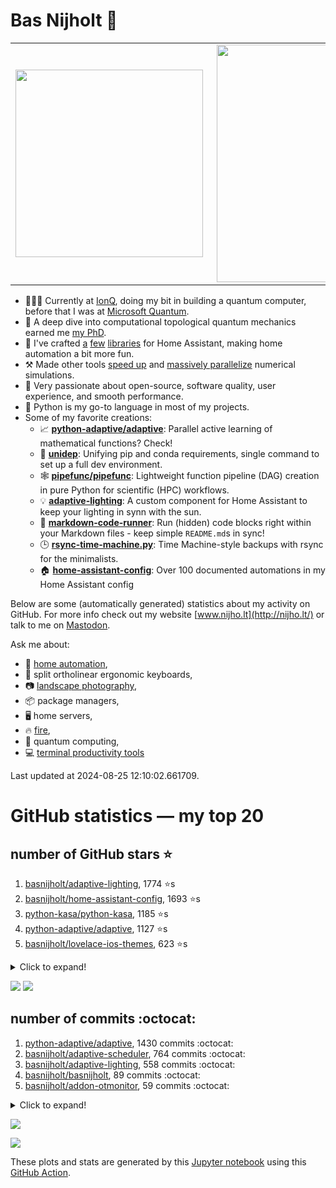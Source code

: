 # Bas Nijholt 👋

<center>
  <table>
    <tr>
        <td><img width="300px" align="left" src="https://github-readme-stats.vercel.app/api/top-langs/?username=basnijholt&hide=TeX,Jupyter%20Notebook&layout=compact&theme=radical" /></td>
        <td><img align='right' src="https://github-readme-stats.vercel.app/api?username=basnijholt&show_icons=true&theme=radical" width="380"></td>
    </tr>
  </table>
</center>

- 👷🏻‍♂️ Currently at [IonQ](https://ionq.com/), doing my bit in building a quantum computer, before that I was at [Microsoft Quantum](https://quantum.microsoft.com/).
- 🌟 A deep dive into computational topological quantum mechanics earned me [my PhD](https://github.com/basnijholt/thesis).
- 🎨 I've crafted [a](https://github.com/basnijholt/adaptive-lighting) [few](https://github.com/basnijholt/aiokef) [libraries](https://github.com/basnijholt/miflora) for Home Assistant, making home automation a bit more fun.
- ⚒️ Made other tools [speed up](https://github.com/python-adaptive/adaptive) and [massively parallelize](https://github.com/basnijholt/adaptive-scheduler) numerical simulations.
- 🏅 Very passionate about open-source, software quality, user experience, and smooth performance.
- 🐍 Python is my go-to language in most of my projects.
- Some of my favorite creations:
  - 📈 **[python-adaptive/adaptive](https://github.com/python-adaptive/adaptive/)**: Parallel active learning of mathematical functions? Check!
  - 🧬 **[unidep](https://github.com/basnijholt/unidep/)**: Unifying pip and conda requirements, single command to set up a full dev environment.
  - 🕸️ **[pipefunc/pipefunc](https://github.com/pipefunc/pipefunc/)**: Lightweight function pipeline (DAG) creation in pure Python for scientific (HPC) workflows.
  - 💡 **[adaptive-lighting](https://github.com/basnijholt/adaptive-lighting/)**: A custom component for Home Assistant to keep your lighting in synn with the sun.
  - 📝 **[markdown-code-runner](https://github.com/basnijholt/markdown-code-runner/)**: Run (hidden) code blocks right within your Markdown files - keep simple `README.md`s in sync!
  - 🕒 **[rsync-time-machine.py](https://github.com/basnijholt/rsync-time-machine.py/)**: Time Machine-style backups with rsync for the minimalists.
  - 🏠 **[home-assistant-config](https://github.com/basnijholt/home-assistant-config/)**: Over 100 documented automations in my Home Assistant config

Below are some (automatically generated) statistics about my activity on GitHub.
For more info check out my website [www.nijho.lt](http://nijho.lt/) or talk to me on <a rel="me" href="https://fosstodon.org/@basnijholt">Mastodon</a>.

Ask me about:

- 🏡 [home automation](https://github.com/basnijholt/home-assistant-config/),
- 🎹 split ortholinear ergonomic keyboards,
- 📷 [landscape photography](https://www.instagram.com/bnijholt),
- 📦 package managers,
- 🖥️ home servers,
- 🔥 [fire](https://wenfire.nijho.lt/),
- 🧠 quantum computing,
- 💻 [terminal productivity tools](https://www.nijho.lt/post/terminal-ninja/)

Last updated at 2024-08-25 12:10:02.661709.

# GitHub statistics — my top 20

## number of GitHub stars ⭐️

1. [basnijholt/adaptive-lighting](https://github.com/basnijholt/adaptive-lighting/), 1774 ⭐️s
2. [basnijholt/home-assistant-config](https://github.com/basnijholt/home-assistant-config/), 1693 ⭐️s
3. [python-kasa/python-kasa](https://github.com/python-kasa/python-kasa/), 1185 ⭐️s
4. [python-adaptive/adaptive](https://github.com/python-adaptive/adaptive/), 1127 ⭐️s
5. [basnijholt/lovelace-ios-themes](https://github.com/basnijholt/lovelace-ios-themes/), 623 ⭐️s
<details><summary>Click to expand!</summary>

6. [basnijholt/lovelace-ios-dark-mode-theme](https://github.com/basnijholt/lovelace-ios-dark-mode-theme/), 453 ⭐️s
7. [basnijholt/rsync-time-machine.py](https://github.com/basnijholt/rsync-time-machine.py/), 373 ⭐️s
8. [basnijholt/miflora](https://github.com/basnijholt/miflora/), 364 ⭐️s
9. [topocm/topocm_content](https://github.com/topocm/topocm_content/), 273 ⭐️s
10. [basnijholt/home-assistant-streamdeck-yaml](https://github.com/basnijholt/home-assistant-streamdeck-yaml/), 222 ⭐️s
11. [basnijholt/unidep](https://github.com/basnijholt/unidep/), 219 ⭐️s
12. [basnijholt/home-assistant-macbook-touch-bar](https://github.com/basnijholt/home-assistant-macbook-touch-bar/), 93 ⭐️s
13. [basnijholt/markdown-code-runner](https://github.com/basnijholt/markdown-code-runner/), 90 ⭐️s
14. [kwant-project/kwant](https://github.com/kwant-project/kwant/), 86 ⭐️s
15. [basnijholt/home-assistant-streamdeck-yaml-addon](https://github.com/basnijholt/home-assistant-streamdeck-yaml-addon/), 68 ⭐️s
16. [basnijholt/aiokef](https://github.com/basnijholt/aiokef/), 38 ⭐️s
17. [basnijholt/thesis-cover](https://github.com/basnijholt/thesis-cover/), 34 ⭐️s
18. [basnijholt/adaptive-scheduler](https://github.com/basnijholt/adaptive-scheduler/), 26 ⭐️s
19. [basnijholt/instacron](https://github.com/basnijholt/instacron/), 20 ⭐️s
20. [kwant-project/kwant-tutorial-2016](https://github.com/kwant-project/kwant-tutorial-2016/), 19 ⭐️s

</details>

![](https://github.com/basnijholt/basnijholt/raw/main/stars_over_time.png)
![](https://github.com/basnijholt/basnijholt/raw/main/stars_over_time_per_repo.png)

## number of commits :octocat:

1. [python-adaptive/adaptive](https://github.com/python-adaptive/adaptive/), 1430 commits :octocat:
2. [basnijholt/adaptive-scheduler](https://github.com/basnijholt/adaptive-scheduler/), 764 commits :octocat:
3. [basnijholt/adaptive-lighting](https://github.com/basnijholt/adaptive-lighting/), 558 commits :octocat:
4. [basnijholt/basnijholt](https://github.com/basnijholt/basnijholt/), 89 commits :octocat:
5. [basnijholt/addon-otmonitor](https://github.com/basnijholt/addon-otmonitor/), 59 commits :octocat:
<details><summary>Click to expand!</summary>

6. [basnijholt/codestructure](https://github.com/basnijholt/codestructure/), 52 commits :octocat:
7. [AppDaemon/appdaemon](https://github.com/AppDaemon/appdaemon/), 52 commits :octocat:
8. [conda-forge/adaptive-scheduler-feedstock](https://github.com/conda-forge/adaptive-scheduler-feedstock/), 50 commits :octocat:
9. [basnijholt/conda-recipes](https://github.com/basnijholt/conda-recipes/), 48 commits :octocat:
10. [basnijholt/cluster-logger](https://github.com/basnijholt/cluster-logger/), 45 commits :octocat:
11. [conda-forge/adaptive-feedstock](https://github.com/conda-forge/adaptive-feedstock/), 40 commits :octocat:
12. [basnijholt/fileup](https://github.com/basnijholt/fileup/), 35 commits :octocat:
13. [basnijholt/adaptive-tools](https://github.com/basnijholt/adaptive-tools/), 34 commits :octocat:
14. [basnijholt/day-one-story-sender](https://github.com/basnijholt/day-one-story-sender/), 25 commits :octocat:
15. [basnijholt/calendar-of-life](https://github.com/basnijholt/calendar-of-life/), 20 commits :octocat:
16. [basnijholt/clip-files](https://github.com/basnijholt/clip-files/), 18 commits :octocat:
17. [basnijholt/arxiv-feed-mailer](https://github.com/basnijholt/arxiv-feed-mailer/), 15 commits :octocat:
18. [basnijholt/azure-agent-jupyter-minimal-notebook](https://github.com/basnijholt/azure-agent-jupyter-minimal-notebook/), 10 commits :octocat:
19. [jupyter/docker-stacks](https://github.com/jupyter/docker-stacks/), 10 commits :octocat:
20. [basnijholt/azure-singularity-agent](https://github.com/basnijholt/azure-singularity-agent/), 10 commits :octocat:

</details>

![](https://github.com/basnijholt/basnijholt/raw/main/commits_per_hour.png)

![](https://github.com/basnijholt/basnijholt/raw/main/commits_per_weekday.png)


These plots and stats are generated by this [Jupyter notebook](./update-readme.ipynb) using this [GitHub Action](.github/workflows/run-notebook.yml).